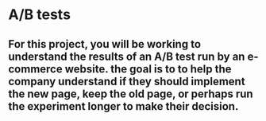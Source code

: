 # A/B tests 

## For this project, you will be working to understand the results of an A/B test run by an e-commerce website. the goal is to to help the company understand if they should implement the new page, keep the old page, or perhaps run the experiment longer to make their decision.
